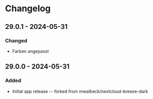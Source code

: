 # Changelog

## 29.0.1 - 2024-05-31

### Changed

-   Farben angepasst

## 29.0.0 - 2024-05-31

### Added

-   Initial app release -- forked from mwalbeck/nextcloud-breeze-dark
